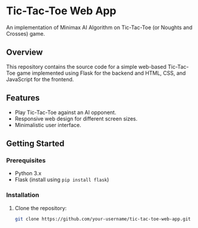 # Tic-Tac-Toe Web App

An implementation of Minimax AI Algorithm on Tic-Tac-Toe (or Noughts and Crosses) game.

## Overview

This repository contains the source code for a simple web-based Tic-Tac-Toe game implemented using Flask for the backend and HTML, CSS, and JavaScript for the frontend.

## Features

- Play Tic-Tac-Toe against an AI opponent.
- Responsive web design for different screen sizes.
- Minimalistic user interface.

## Getting Started

### Prerequisites

- Python 3.x
- Flask (install using `pip install flask`)

### Installation

1. Clone the repository:

   ```bash
   git clone https://github.com/your-username/tic-tac-toe-web-app.git
